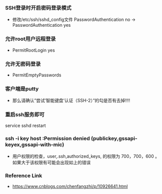 ### SSH登录时开启密码登录模式
- 修改/etc/ssh/sshd_config文件 PasswordAuthentication no ->  PasswordAuthentication yes

### 允许root用户远程登录
- PermitRootLogin yes

### 允许无密码登录
- PermitEmptyPasswords


### 客户端是putty
- 那么请确认”尝试’智能键盘’认证（SSH-2）”的勾是否有去掉!!!!

### 重启ssh服务即可
service sshd restart

###  ssh -i key host :Permission denied (publickey,gssapi-keyex,gssapi-with-mic)
- 用户权限的检查，user,.ssh,authorized_keys, 的权限为  700，700，600 。如果大于该权限有可能会出现如上的错误


### Reference Link
- https://www.cnblogs.com/chenfangzhi/p/10926641.html